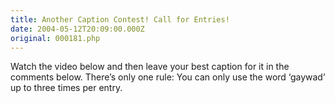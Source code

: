 ```yaml
---
title: Another Caption Contest! Call for Entries!
date: 2004-05-12T20:09:00.000Z
original: 000181.php
---
```


Watch the video below and then leave your best caption for it in the comments below. There’s only one rule: You can only use the word ‘gaywad’ up to three times per entry.

<!-- <OBJECT CLASSID="clsid:02BF25D5-8C17-4B23-BC80-D3488ABDDC6B" width="320" height="264" CODEBASE="http://www.apple.com/qtactivex/qtplugin.cab"><PARAM name="SRC" VALUE="./opaline-dance.avi"><PARAM name="AUTOPLAY" VALUE="true"><PARAM name="CONTROLLER" VALUE="true"><embed src="./opaline-dance.avi" width="320" height="264" volume="50" autostart="true" controller="true" scale="tofit""></OBJECT> -->
